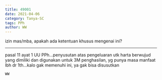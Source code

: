 ```yaml
---
title: 49001
date: 2021-04-06
category: Tanya-SC
tags: PPh
author: WW
---
```


izin mas/mba, apakah ada ketentuan khusus mengenai ini?

---

pasal 11 ayat 1 UU PPh...penyusutan atas pengeluaran utk harta berwujud yang dimiliki dan digunakan untuk 3M penghasilan, yg punya masa manfaat lbh dr 1th...kalo gak memenuhi ini, ya gak bisa disusutkan

`WW`
